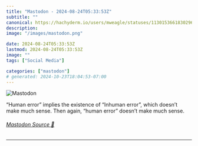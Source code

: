 ```yaml
---
title: "Mastodon - 2024-08-24T05:33:53Z"
subtitle: ""
canonical: https://hachyderm.io/users/mweagle/statuses/113015366183029663
description:
image: "/images/mastodon.png"

date: 2024-08-24T05:33:53Z
lastmod: 2024-08-24T05:33:53Z
image: ""
tags: ["Social Media"]

categories: ["mastodon"]
# generated: 2024-10-23T18:04:53-07:00
---
```

![Mastodon](/images/mastodon.png)

<p>“Human error” implies the existence of “Inhuman error”, which doesn’t make much sense. Then again, “human error” doesn’t make much sense.</p>


###### [Mastodon Source 🐘](https://hachyderm.io/@mweagle/113015366183029663)

___
